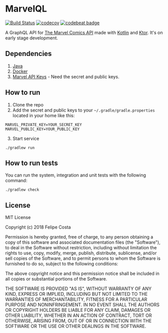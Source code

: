 # MarvelQL
[![Build Status](https://travis-ci.org/felipehjcosta/marvelql.svg?branch=master)](https://travis-ci.org/felipehjcosta/marvelql) [![codecov](https://codecov.io/gh/felipehjcosta/marvelql/branch/master/graph/badge.svg)](https://codecov.io/gh/felipehjcosta/marvelql) [![codebeat badge](https://codebeat.co/badges/4013fd9c-c322-4498-844d-e105d8429b09)](https://codebeat.co/projects/github-com-felipehjcosta-marvelql-master)


A GraphQL API for [The Marvel Comics API](https://developer.marvel.com) made with [Kotlin](https://kotlinlang.org) and [Ktor](https://ktor.io). It's on early stage development.

Dependencies
-------
1. [Java](https://www.java.com)
2. [Docker](https://www.docker.com)
2. [Marvel API Keys](https://developer.marvel.com/account) - Need the secret and public keys.

How to run
-------
1. Clone the repo
2. Add the secret and public keys to your `~/.gradle/gradle.properties`  located in your home like this:
```
MARVEL_PRIVATE_KEY=YOUR_SECRET_KEY
MARVEL_PUBLIC_KEY=YOUR_PUBLIC_KEY
```
3. Start service
```
./gradlew run
```

How to run tests
-------
You can run the system, integration and unit tests with the following command:
```
./gradlew check
```

License
-------

MIT License

Copyright (c) 2018 Felipe Costa

Permission is hereby granted, free of charge, to any person obtaining a copy
of this software and associated documentation files (the "Software"), to deal
in the Software without restriction, including without limitation the rights
to use, copy, modify, merge, publish, distribute, sublicense, and/or sell
copies of the Software, and to permit persons to whom the Software is
furnished to do so, subject to the following conditions:

The above copyright notice and this permission notice shall be included in all
copies or substantial portions of the Software.

THE SOFTWARE IS PROVIDED "AS IS", WITHOUT WARRANTY OF ANY KIND, EXPRESS OR
IMPLIED, INCLUDING BUT NOT LIMITED TO THE WARRANTIES OF MERCHANTABILITY,
FITNESS FOR A PARTICULAR PURPOSE AND NONINFRINGEMENT. IN NO EVENT SHALL THE
AUTHORS OR COPYRIGHT HOLDERS BE LIABLE FOR ANY CLAIM, DAMAGES OR OTHER
LIABILITY, WHETHER IN AN ACTION OF CONTRACT, TORT OR OTHERWISE, ARISING FROM,
OUT OF OR IN CONNECTION WITH THE SOFTWARE OR THE USE OR OTHER DEALINGS IN THE
SOFTWARE.

